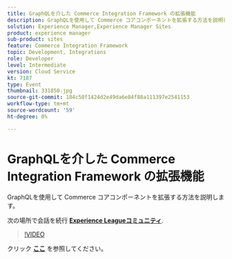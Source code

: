 ```yaml
---
title: GraphQLを介した Commerce Integration Framework の拡張機能
description: GraphQLを使用して Commerce コアコンポーネントを拡張する方法を説明します。 このセッションは、Adobe Developers Live Content イベントの一部として配信されました。
solution: Experience Manager,Experience Manager Sites
product: experience manager
sub-product: sites
feature: Commerce Integration Framework
topic: Development, Integrations
role: Developer
level: Intermediate
version: Cloud Service
kt: 7187
type: Event
thumbnail: 331850.jpg
source-git-commit: 184c50f1424d2e49da6e84f88a111397e2541153
workflow-type: tm+mt
source-wordcount: '59'
ht-degree: 0%

---
```



# GraphQLを介した Commerce Integration Framework の拡張機能

GraphQLを使用して Commerce コアコンポーネントを拡張する方法を説明します。

次の場所で会話を続行 **[Experience Leagueコミュニティ](http://adobe.ly/36Yd3v6)**.

>[!VIDEO](https://video.tv.adobe.com/v/331850/?quality=12&learn=on&hidetitle=true)

クリック **[ここ](/help/adobe-developers-live/assets/cif-extensibility-graphql.pdf)** を参照してください。
